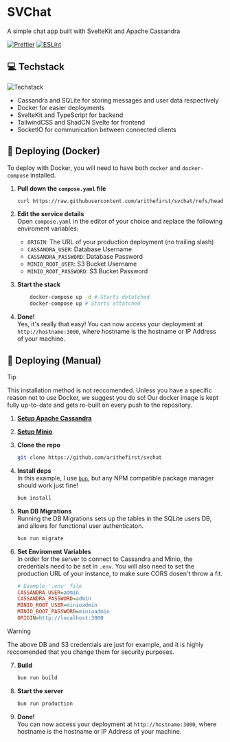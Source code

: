 # SVChat

A simple chat app built with SvelteKit and Apache Cassandra<br>

[![Prettier](https://github.com/arithefirst/sv-chat/actions/workflows/prettier.yml/badge.svg)](https://github.com/arithefirst/sv-chat/actions/workflows/prettier.yml)
[![ESLint](https://github.com/arithefirst/sv-chat/actions/workflows/eslint.yml/badge.svg)](https://github.com/arithefirst/sv-chat/actions/workflows/eslint.yml)

## 💻 Techstack

![Techstack](https://go-skill-icons.vercel.app/api/icons?i=cassandra,docker,socketio,sqlite,svelte,tailwindcss,ts)

- Cassandra and SQLite for storing messages and user data respectively
- Docker for easier deployments
- SvelteKit and TypeScript for backend
- TailwindCSS and ShadCN Svelte for frontend
- SocketIO for communication between connected clients

## 🐋 Deploying (Docker)

To deploy with Docker, you will need to have both `docker` and `docker-compose` installed.

1. **Pull down the `compose.yaml` file**

   ```bash
   curl https://raw.githubusercontent.com/arithefirst/svchat/refs/heads/master/compose.yaml -o compose.yml
   ```

2. **Edit the service details**<br>
   Open `compose.yaml` in the editor of your choice and replace the following enviroment variables:

   - `ORIGIN`: The URL of your production deployment (no trailing slash)
   - `CASSANDRA_USER`: Database Username
   - `CASSANDRA_PASSWORD`: Database Password
   - `MINIO_ROOT_USER`: S3 Bucket Username
   - `MINIO_ROOT_PASSWORD`: S3 Bucket Password

3. **Start the stack**
   ```bash
       docker-compose up -d # Starts detatched
       docker-compose up # Starts attatched
   ```
4. **Done!**<br>
   Yes, it's really that easy! You can now access your deployment at `http://hostname:3000`, where hostname is the hostname or IP Address of your machine.

## 🚀 Deploying (Manual)

> [!TIP]
> This installation method is not reccomended. Unless you have a specific reason not to use Docker, we suggest you do so! Our docker image is kept fully up-to-date and gets re-built on every push to the repository.

1. [**Setup Apache Cassandra**](https://cassandra.apache.org/doc/latest/cassandra/getting-started/cassandra-quickstart.html)
2. [**Setup Minio**](https://charts.min.io/)
3. **Clone the repo**
   ```bash
   git clone https://github.com/arithefirst/svchat
   ```
4. **Install deps**<br>
   In this example, I use [`bun`](https://bun.sh), but any NPM compatible package manager should work just fine!
   ```bash
   bun install
   ```
5. **Run DB Migrations**<br>
   Running the DB Migrations sets up the tables in the SQLite users DB, and allows for functional user authenticaton.

   ```bash
   bun run migrate
   ```

6. **Set Enviroment Variables**<br>
   In order for the server to connect to Cassandra and Minio, the credentials need to be set in `.env`. You will also need to set the production URL of your instance, to make sure CORS dosen't throw a fit.

   ```ini
   # Example '.env' file
   CASSANDRA_USER=admin
   CASSANDRA_PASSWORD=admin
   MINIO_ROOT_USER=minioadmin
   MINIO_ROOT_PASSWORD=minioadmin
   ORIGIN=http://localhost:3000
   ```

> [!WARNING]
> The above DB and S3 credentials are just for example, and it is highly reccomended that you change them for security purposes.

7. **Build**

   ```bash
   bun run build
   ```

8. **Start the server**

   ```bash
   bun run production
   ```

9. **Done!**<br>
   You can now access your deployment at `http://hostname:3000`, where hostname is the hostname or IP Address of your machine.
